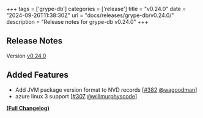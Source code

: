 +++
tags = ['grype-db']
categories = ['release']
title = "v0.24.0"
date = "2024-09-26T11:38:30Z"
url = "docs/releases/grype-db/v0.24.0/"
description = "Release notes for grype-db v0.24.0"
+++

## Release Notes

Version [v0.24.0](https://github.com/anchore/grype-db/releases/tag/v0.24.0)

## Added Features

- Add JVM package version format to NVD records [[#382](https://github.com/anchore/grype-db/pull/382) [@wagoodman](https://github.com/wagoodman)]
- azure linux 3 support [[#307](https://github.com/anchore/grype-db/pull/307) [@willmurphyscode](https://github.com/willmurphyscode)]

**[(Full Changelog)](https://github.com/anchore/grype-db/compare/v0.23.4...v0.24.0)**
